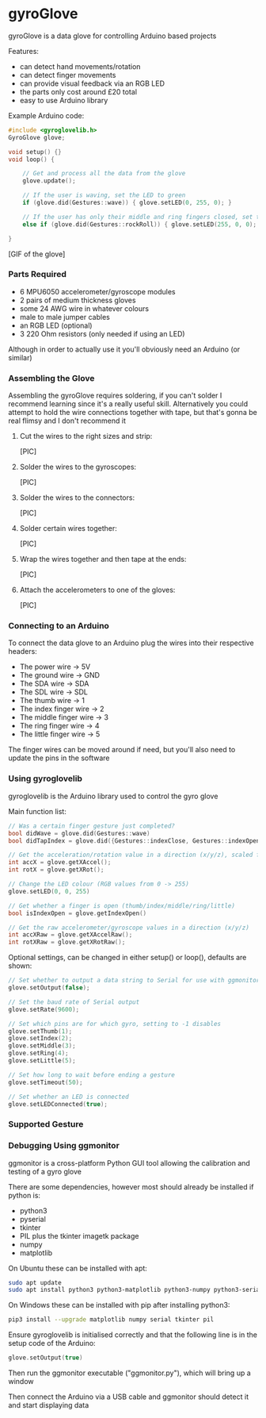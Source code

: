 # gyroGlove

gyroGlove is a data glove for controlling Arduino based projects

Features:

- can detect hand movements/rotation
- can detect finger movements
- can provide visual feedback via an RGB LED
- the parts only cost around £20 total
- easy to use Arduino library

Example Arduino code:

```c++
#include <gyroglovelib.h>
GyroGlove glove;

void setup() {}
void loop() {

    // Get and process all the data from the glove
    glove.update();

    // If the user is waving, set the LED to green
    if (glove.did(Gestures::wave)) { glove.setLED(0, 255, 0); }

    // If the user has only their middle and ring fingers closed, set to red
    else if (glove.did(Gestures::rockRoll)) { glove.setLED(255, 0, 0); }

}
```

[GIF of the glove]

### Parts Required

- 6 MPU6050 accelerometer/gyroscope modules
- 2 pairs of medium thickness gloves
- some 24 AWG wire in whatever colours
- male to male jumper cables
- an RGB LED (optional)
- 3 220 Ohm resistors (only needed if using an LED)

Although in order to actually use it you'll obviously need an Arduino (or similar)

### Assembling the Glove

Assembling the gyroGlove requires soldering, if you can't solder I recommend learning since it's a really useful skill. Alternatively you could attempt to hold the wire connections together with tape, but that's gonna be real flimsy and I don't recommend it

1. Cut the wires to the right sizes and strip:

   [PIC]

1. Solder the wires to the gyroscopes:

   [PIC]

1. Solder the wires to the connectors:

   [PIC]

1. Solder certain wires together:

   [PIC]

1. Wrap the wires together and then tape at the ends:

   [PIC]

1. Attach the accelerometers to one of the gloves:

   [PIC]

### Connecting to an Arduino

To connect the data glove to an Arduino plug the wires into their respective headers:

- The power wire -> 5V
- The ground wire -> GND
- The SDA wire -> SDA
- The SDL wire -> SDL
- The thumb wire -> 1
- The index finger wire -> 2
- The middle finger wire -> 3
- The ring finger wire -> 4
- The little finger wire -> 5

The finger wires can be moved around if need, but you'll also need to update the pins in the software

### Using gyroglovelib

gyroglovelib is the Arduino library used to control the gyro glove

Main function list:

```c++
// Was a certain finger gesture just completed?
bool didWave = glove.did(Gestures::wave)
bool didTapIndex = glove.did({Gestures::indexClose, Gestures::indexOpen})

// Get the acceleration/rotation value in a direction (x/y/z), scaled from 1 -> 10
int accX = glove.getXAccel();
int rotX = glove.getXRot();

// Change the LED colour (RGB values from 0 -> 255)
glove.setLED(0, 0, 255)

// Get whether a finger is open (thumb/index/middle/ring/little)
bool isIndexOpen = glove.getIndexOpen()

// Get the raw accelerometer/gyroscope values in a direction (x/y/z)
int accXRaw = glove.getXAccelRaw();
int rotXRaw = glove.getXRotRaw();
```

Optional settings, can be changed in either setup() or loop(), defaults are shown:

```c++
// Set whether to output a data string to Serial for use with ggmonitor
glove.setOutput(false);

// Set the baud rate of Serial output
glove.setRate(9600);

// Set which pins are for which gyro, setting to -1 disables
glove.setThumb(1);
glove.setIndex(2);
glove.setMiddle(3);
glove.setRing(4);
glove.setLittle(5);

// Set how long to wait before ending a gesture
glove.setTimeout(50);

// Set whether an LED is connected
glove.setLEDConnected(true);
```

### Supported Gesture

### Debugging Using ggmonitor

ggmonitor is a cross-platform Python GUI tool allowing the calibration and testing of a gyro glove

There are some dependencies, however most should already be installed if python is:

- python3
- pyserial
- tkinter
- PIL plus the tkinter imagetk package
- numpy
- matplotlib

On Ubuntu these can be installed with apt:

```sh
sudo apt update
sudo apt install python3 python3-matplotlib python3-numpy python3-serial python3-tk python3-pil python3-pil.imagetk
```

On Windows these can be installed with pip after installing python3:

```sh
pip3 install --upgrade matplotlib numpy serial tkinter pil
```

Ensure gyroglovelib is initialised correctly and that the following line is in the setup code of the Arduino:

```c++
glove.setOutput(true)
```

Then run the ggmonitor executable ("ggmonitor.py"), which will bring up a window

Then connect the Arduino via a USB cable and ggmonitor should detect it and start displaying data
